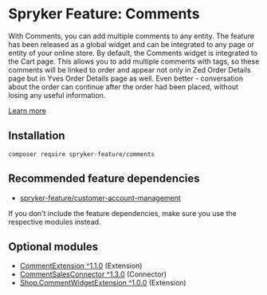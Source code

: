 # Spryker Feature: Comments

With Comments, you can add multiple comments to any entity. The feature has been released as a global widget and can be integrated to any page or entity of your online store. By default, the Comments widget is integrated to the Cart page. This allows you to add multiple comments with tags, so these comments will be linked to order and appear not only in Zed Order Details page but in Yves Order Details page as well. Even better - conversation about the order can continue after the order had been placed, without losing any useful information.

[Learn more](https://docs.spryker.com/docs/pbc/all/cart-and-checkout/202307.0/base-shop/comments-feature-overview.html)

## Installation

```
composer require spryker-feature/comments
```

## Recommended feature dependencies
- [spryker-feature/customer-account-management](https://github.com/spryker-feature/customer-account-management)

If you don't include the feature dependencies, make sure you use the respective modules instead.

## Optional modules
- [CommentExtension ^1.1.0](https://github.com/spryker/comment-extension) (Extension)
- [CommentSalesConnector ^1.3.0](https://github.com/spryker/comment-sales-connector) (Connector)
- [Shop.CommentWidgetExtension ^1.0.0](https://github.com/spryker-shop/comment-widget-extension) (Extension)
